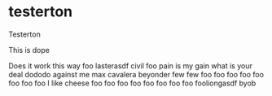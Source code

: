 # testerton
Testerton

This is dope

Does it work this way
foo
lasterasdf
civil
foo
pain is my gain
what is your deal
dododo
against me
max cavalera
beyonder
few
few
foo
foo
foo
foo
foo
foo
foo
foo
I like cheese
foo
foo
foo
foo
foo
foo
foo
foo
fooliongasdf
byob
